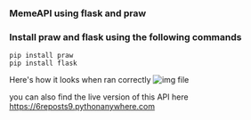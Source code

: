 ### MemeAPI using flask and praw

### Install praw and flask using the following commands

```
pip install praw
pip install flask
```

Here's how it looks when ran correctly
![img file](https://github.com/jaychandra6/hos/blob/main/pic.png)

you can also find the live version of this API here
https://6reposts9.pythonanywhere.com
